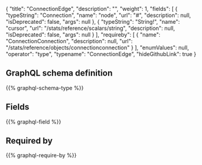 {
  "title": "ConnectionEdge",
  "description": "",
  "weight": 1,
  "fields": [
    {
      "typeString": "Connection",
      "name": "node",
      "url": "#",
      "description": null,
      "isDeprecated": false,
      "args": null
    },
    {
      "typeString": "String!",
      "name": "cursor",
      "url": "/stats/reference/scalars/string",
      "description": null,
      "isDeprecated": false,
      "args": null
    }
  ],
  "requireby": [
    {
      "name": "ConnectionConnection",
      "description": null,
      "url": "/stats/reference/objects/connectionconnection"
    }
  ],
  "enumValues": null,
  "operator": "type",
  "typename": "ConnectionEdge",
  "hideGithubLink": true
}
## GraphQL schema definition

{{% graphql-schema-type %}}

## Fields

{{% graphql-field %}}

## Required by

{{% graphql-require-by %}}
